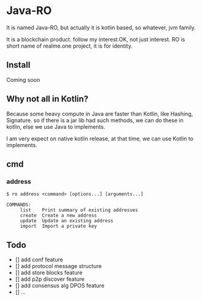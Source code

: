 # Java-RO

It is named Java-RO, but actually it is kotlin based, so whatever, jvm family.

It is a blockchain product. follow my interest.OK, not just interest.
RO is short name of realme.one project, it is for identity. 

## Install

Coming soon

## Why not all in Kotlin?
Because some heavy compute in Java are faster than Kotlin, like Hashing, Signature.
so if there is a jar lib had such methods, we can do these in kotlin, else we use Java to implements.

I am very expect on native kotlin release, at that time, we can use Kotlin to implements.

## cmd

### address
```shell
$ ro address <command> [options...] [arguments...]
```
```shell
COMMANDS:
     list    Print summary of existing addresses
     create  Create a new address
     update  Update an existing address
     import  Import a private key
```
## Todo
* [] add conf feature
* [] add protocol message structure
* [] add store blocks feature
* [] add p2p discover feature
* [] add consensus alg DPOS feature 
* [] ...